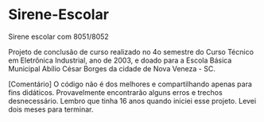 # Sirene-Escolar
Sirene escolar com 8051/8052

Projeto de conclusão de curso realizado no 4o semestre do Curso Técnico em Eletrônica Industrial, ano de 2003, e doado para a Escola Básica Municipal Abílio César Borges da cidade de Nova Veneza - SC.

[Comentário]
O código não é dos melhores e compartilhando apenas para fins didáticos. Provavelmente encontrarão alguns erros e trechos desnecessário.
Lembro que tinha 16 anos quando iniciei esse projeto. Levei dois meses para terminar.



